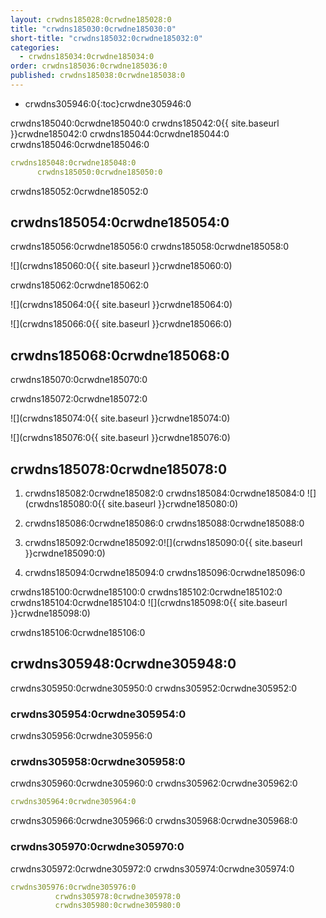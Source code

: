 ```yaml
---
layout: crwdns185028:0crwdne185028:0
title: "crwdns185030:0crwdne185030:0"
short-title: "crwdns185032:0crwdne185032:0"
categories:
  - crwdns185034:0crwdne185034:0
order: crwdns185036:0crwdne185036:0
published: crwdns185038:0crwdne185038:0
---
```


* crwdns305946:0{:toc}crwdne305946:0

crwdns185040:0crwdne185040:0 crwdns185042:0{{ site.baseurl }}crwdne185042:0 crwdns185044:0crwdne185044:0 crwdns185046:0crwdne185046:0

```yaml
crwdns185048:0crwdne185048:0
      crwdns185050:0crwdne185050:0
```

crwdns185052:0crwdne185052:0

## crwdns185054:0crwdne185054:0

crwdns185056:0crwdne185056:0 crwdns185058:0crwdne185058:0

![](crwdns185060:0{{ site.baseurl }}crwdne185060:0)

crwdns185062:0crwdne185062:0

![](crwdns185064:0{{ site.baseurl }}crwdne185064:0)

![](crwdns185066:0{{ site.baseurl }}crwdne185066:0)

## crwdns185068:0crwdne185068:0

crwdns185070:0crwdne185070:0

crwdns185072:0crwdne185072:0

![](crwdns185074:0{{ site.baseurl }}crwdne185074:0)

![](crwdns185076:0{{ site.baseurl }}crwdne185076:0)

## crwdns185078:0crwdne185078:0

1. crwdns185082:0crwdne185082:0 crwdns185084:0crwdne185084:0 ![](crwdns185080:0{{ site.baseurl }}crwdne185080:0)

2. crwdns185086:0crwdne185086:0 crwdns185088:0crwdne185088:0

3. crwdns185092:0crwdne185092:0![](crwdns185090:0{{ site.baseurl }}crwdne185090:0)

4. crwdns185094:0crwdne185094:0 crwdns185096:0crwdne185096:0

crwdns185100:0crwdne185100:0 crwdns185102:0crwdne185102:0 crwdns185104:0crwdne185104:0 ![](crwdns185098:0{{ site.baseurl }}crwdne185098:0)

crwdns185106:0crwdne185106:0

## crwdns305948:0crwdne305948:0

crwdns305950:0crwdne305950:0 crwdns305952:0crwdne305952:0

### crwdns305954:0crwdne305954:0

crwdns305956:0crwdne305956:0

### crwdns305958:0crwdne305958:0

crwdns305960:0crwdne305960:0 crwdns305962:0crwdne305962:0

```yaml
crwdns305964:0crwdne305964:0
```

crwdns305966:0crwdne305966:0 crwdns305968:0crwdne305968:0

### crwdns305970:0crwdne305970:0

crwdns305972:0crwdne305972:0 crwdns305974:0crwdne305974:0

```yaml
crwdns305976:0crwdne305976:0
          crwdns305978:0crwdne305978:0
          crwdns305980:0crwdne305980:0
```